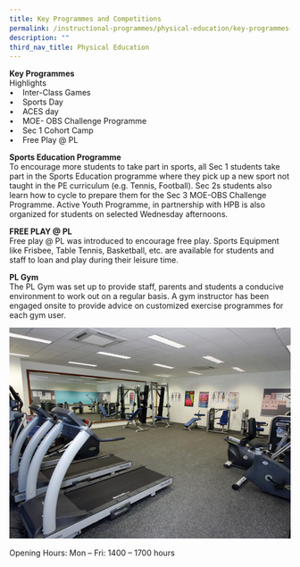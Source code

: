 ```yaml
---
title: Key Programmes and Competitions
permalink: /instructional-programmes/physical-education/key-programmes-and-competitions/
description: ""
third_nav_title: Physical Education
---
```

**Key Programmes**  
Highlights  
•    Inter-Class Games  
•    Sports Day  
•    ACES day  
•    MOE- OBS Challenge Programme  
•    Sec 1 Cohort Camp  
•    Free Play @ PL  
  
**Sports Education Programme**  
To encourage more students to take part in sports, all Sec 1 students take part in the Sports Education programme where they pick up a new sport not taught in the PE curriculum (e.g. Tennis, Football). Sec 2s students also learn how to cycle to prepare them for the Sec 3 MOE-OBS Challenge Programme. Active Youth Programme, in partnership with HPB is also organized for students on selected Wednesday afternoons.  
  
**FREE PLAY @ PL**  
Free play @ PL was introduced to encourage free play. Sports Equipment like Frisbee, Table Tennis, Basketball, etc. are available for students and staff to loan and play during their leisure time.  
  
**PL Gym**  
The PL Gym was set up to provide staff, parents and students a conducive environment to work out on a regular basis. A gym instructor has been engaged onsite to provide advice on customized exercise programmes for each gym user.

![](/images/gym_room.jpg)

Opening Hours: Mon – Fri: 1400 – 1700 hours

